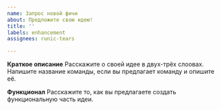 ```yaml
---
name: Запрос новой фичи
about: Предложите свою идею!
title: ''
labels: enhancement
assignees: runic-tears

---
```


**Краткое описание**
Расскажите о своей идее в двух-трёх слоовах. Напишите название команды, если вы предлагает команду и опишите её.

**Функционал**
Расскажите то, как вы предлагаете создать функциональную часть идеи.
